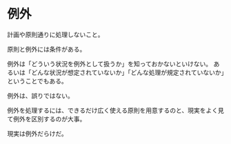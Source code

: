 # 例外

計画や原則通りに処理しないこと。

原則と例外には条件がある。

例外は「どういう状況を例外として扱うか」を知っておかないといけない。
あるいは「どんな状況が想定されていないか」「どんな処理が規定されていないか」ということでもある。

例外は、誤りではない。

例外を処理するには、できるだけ広く使える原則を用意するのと、現実をよく見て例外を区別するのが大事。

現実は例外だらけだ。
